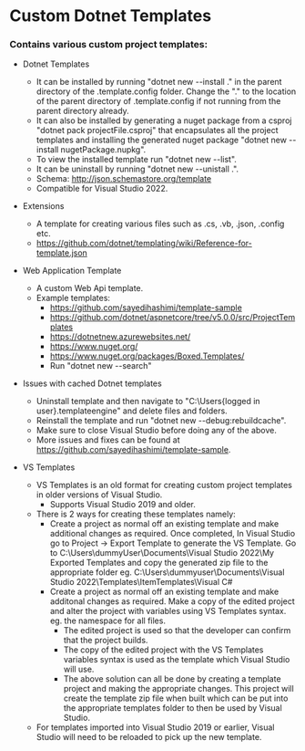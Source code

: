 # Custom Dotnet Templates

### Contains various custom project templates:

* Dotnet Templates
	* It can be installed by running "dotnet new --install ." in the parent directory of the .template.config folder. Change the "." to the location of the parent directory of .template.config if not running from the parent directory already.
	* It can also be installed by generating a nuget package from a csproj "dotnet pack projectFile.csproj" that encapsulates all the project templates and installing the generated nuget package "dotnet new --install nugetPackage.nupkg".
	* To view the installed template run "dotnet new --list".
	* It can be uninstall by running "dotnet new --unistall .".
	* Schema: http://json.schemastore.org/template
	* Compatible for Visual Studio 2022.

* Extensions
	* A template for creating various files such as .cs, .vb, .json, .config etc.
	* https://github.com/dotnet/templating/wiki/Reference-for-template.json

* Web Application Template
	* A custom Web Api template.
	* Example templates:
		* https://github.com/sayedihashimi/template-sample
		* https://github.com/dotnet/aspnetcore/tree/v5.0.0/src/ProjectTemplates
		* https://dotnetnew.azurewebsites.net/
		* https://www.nuget.org/
		* https://www.nuget.org/packages/Boxed.Templates/
		* Run "dotnet new --search"

* Issues with cached Dotnet templates
	* Uninstall template and then navigate to "C:\Users\{logged in user}\.templateengine" and delete files and folders.
	* Reinstall the template and run "dotnet new --debug:rebuildcache".
	* Make sure to close Visual Studio before doing any of the above.
	* More issues and fixes can be found at https://github.com/sayedihashimi/template-sample.
	
* VS Templates
	* VS Templates is an old format for creating custom project templates in older versions of Visual Studio.
		* Supports Visual Studio 2019 and older.
	* There is 2 ways for creating these templates namely:
		* Create a project as normal off an existing template and make additional changes as required. Once completed, In Visual Studio go to Project -> Export Template to generate the VS Template. Go to C:\Users\dummyUser\Documents\Visual Studio 2022\My Exported Templates and copy the generated zip file to the appropriate folder eg. C:\Users\dummyuser\Documents\Visual Studio 2022\Templates\ItemTemplates\Visual C#
		* Create a project as normal off an existing template and make additonal changes as required. Make a copy of the edited project and alter the project with variables using VS Templates syntax. eg. the namespace for all files.
			* The edited project is used so that the developer can confirm that the project builds.
			* The copy of the edited project with the VS Templates variables syntax is used as the template which Visual Studio will use.
			* The above solution can all be done by creating a template project and making the appropriate changes. This project will create the template zip file when built which can be put into the appropriate templates folder to then be used by Visual Studio.
	* For templates imported into Visual Studio 2019 or earlier, Visual Studio will need to be reloaded to pick up the new template.